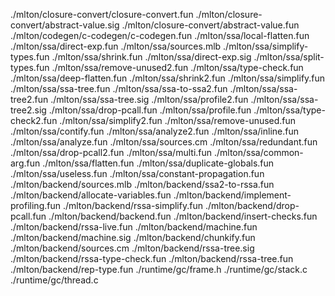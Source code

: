 ./mlton/closure-convert/closure-convert.fun
./mlton/closure-convert/abstract-value.sig
./mlton/closure-convert/abstract-value.fun
./mlton/codegen/c-codegen/c-codegen.fun
./mlton/ssa/local-flatten.fun
./mlton/ssa/direct-exp.fun
./mlton/ssa/sources.mlb
./mlton/ssa/simplify-types.fun
./mlton/ssa/shrink.fun
./mlton/ssa/direct-exp.sig
./mlton/ssa/split-types.fun
./mlton/ssa/remove-unused2.fun
./mlton/ssa/type-check.fun
./mlton/ssa/deep-flatten.fun
./mlton/ssa/shrink2.fun
./mlton/ssa/simplify.fun
./mlton/ssa/ssa-tree.fun
./mlton/ssa/ssa-to-ssa2.fun
./mlton/ssa/ssa-tree2.fun
./mlton/ssa/ssa-tree.sig
./mlton/ssa/profile2.fun
./mlton/ssa/ssa-tree2.sig
./mlton/ssa/drop-pcall.fun
./mlton/ssa/profile.fun
./mlton/ssa/type-check2.fun
./mlton/ssa/simplify2.fun
./mlton/ssa/remove-unused.fun
./mlton/ssa/contify.fun
./mlton/ssa/analyze2.fun
./mlton/ssa/inline.fun
./mlton/ssa/analyze.fun
./mlton/ssa/sources.cm
./mlton/ssa/redundant.fun
./mlton/ssa/drop-pcall2.fun
./mlton/ssa/multi.fun
./mlton/ssa/common-arg.fun
./mlton/ssa/flatten.fun
./mlton/ssa/duplicate-globals.fun
./mlton/ssa/useless.fun
./mlton/ssa/constant-propagation.fun
./mlton/backend/sources.mlb
./mlton/backend/ssa2-to-rssa.fun
./mlton/backend/allocate-variables.fun
./mlton/backend/implement-profiling.fun
./mlton/backend/rssa-simplify.fun
./mlton/backend/drop-pcall.fun
./mlton/backend/backend.fun
./mlton/backend/insert-checks.fun
./mlton/backend/rssa-live.fun
./mlton/backend/machine.fun
./mlton/backend/machine.sig
./mlton/backend/chunkify.fun
./mlton/backend/sources.cm
./mlton/backend/rssa-tree.sig
./mlton/backend/rssa-type-check.fun
./mlton/backend/rssa-tree.fun
./mlton/backend/rep-type.fun
./runtime/gc/frame.h
./runtime/gc/stack.c
./runtime/gc/thread.c
